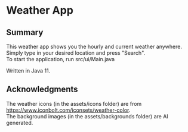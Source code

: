 # Weather App #

## Summary ##
This weather app shows you the hourly and current weather anywhere. Simply type in your desired location and press "Search".  
To start the application, run src/ui/Main.java

Written in Java 11.

## Acknowledgments ##
The weather icons (in the assets/icons folder) are from https://www.iconbolt.com/iconsets/weather-color.  
The background images (in the assets/backgrounds folder) are AI generated.

